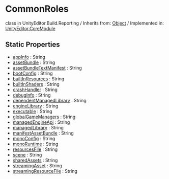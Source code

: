 # CommonRoles
class in UnityEditor.Build.Reporting
 / Inherits from: <a href="https://docs.unity3d.com/6000.1/Documentation/ScriptReference/Object.html">Object</a> / Implemented in: <a href="https://docs.unity3d.com/6000.1/Documentation/ScriptReference/UnityEditor.CoreModule.html">UnityEditor.CoreModule</a>

## Static Properties
- <a href="https://docs.unity3d.com/6000.1/Documentation/ScriptReference/CommonRoles-appInfo.html">appInfo</a> : String
- <a href="https://docs.unity3d.com/6000.1/Documentation/ScriptReference/CommonRoles-assetBundle.html">assetBundle</a> : String
- <a href="https://docs.unity3d.com/6000.1/Documentation/ScriptReference/CommonRoles-assetBundleTextManifest.html">assetBundleTextManifest</a> : String
- <a href="https://docs.unity3d.com/6000.1/Documentation/ScriptReference/CommonRoles-bootConfig.html">bootConfig</a> : String
- <a href="https://docs.unity3d.com/6000.1/Documentation/ScriptReference/CommonRoles-builtInResources.html">builtInResources</a> : String
- <a href="https://docs.unity3d.com/6000.1/Documentation/ScriptReference/CommonRoles-builtInShaders.html">builtInShaders</a> : String
- <a href="https://docs.unity3d.com/6000.1/Documentation/ScriptReference/CommonRoles-crashHandler.html">crashHandler</a> : String
- <a href="https://docs.unity3d.com/6000.1/Documentation/ScriptReference/CommonRoles-debugInfo.html">debugInfo</a> : String
- <a href="https://docs.unity3d.com/6000.1/Documentation/ScriptReference/CommonRoles-dependentManagedLibrary.html">dependentManagedLibrary</a> : String
- <a href="https://docs.unity3d.com/6000.1/Documentation/ScriptReference/CommonRoles-engineLibrary.html">engineLibrary</a> : String
- <a href="https://docs.unity3d.com/6000.1/Documentation/ScriptReference/CommonRoles-executable.html">executable</a> : String
- <a href="https://docs.unity3d.com/6000.1/Documentation/ScriptReference/CommonRoles-globalGameManagers.html">globalGameManagers</a> : String
- <a href="https://docs.unity3d.com/6000.1/Documentation/ScriptReference/CommonRoles-managedEngineApi.html">managedEngineApi</a> : String
- <a href="https://docs.unity3d.com/6000.1/Documentation/ScriptReference/CommonRoles-managedLibrary.html">managedLibrary</a> : String
- <a href="https://docs.unity3d.com/6000.1/Documentation/ScriptReference/CommonRoles-manifestAssetBundle.html">manifestAssetBundle</a> : String
- <a href="https://docs.unity3d.com/6000.1/Documentation/ScriptReference/CommonRoles-monoConfig.html">monoConfig</a> : String
- <a href="https://docs.unity3d.com/6000.1/Documentation/ScriptReference/CommonRoles-monoRuntime.html">monoRuntime</a> : String
- <a href="https://docs.unity3d.com/6000.1/Documentation/ScriptReference/CommonRoles-resourcesFile.html">resourcesFile</a> : String
- <a href="https://docs.unity3d.com/6000.1/Documentation/ScriptReference/CommonRoles-scene.html">scene</a> : String
- <a href="https://docs.unity3d.com/6000.1/Documentation/ScriptReference/CommonRoles-sharedAssets.html">sharedAssets</a> : String
- <a href="https://docs.unity3d.com/6000.1/Documentation/ScriptReference/CommonRoles-streamingAsset.html">streamingAsset</a> : String
- <a href="https://docs.unity3d.com/6000.1/Documentation/ScriptReference/CommonRoles-streamingResourceFile.html">streamingResourceFile</a> : String
